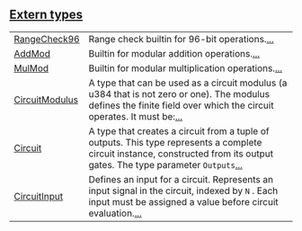 
[Extern types](./core-circuit-extern_types.md)
 ---
| | |
|:---|:---|
| [RangeCheck96](./core-circuit-RangeCheck96.md) | Range check builtin for 96-bit operations.[...](./core-circuit-RangeCheck96.md) |
| [AddMod](./core-circuit-AddMod.md) | Builtin for modular addition operations.[...](./core-circuit-AddMod.md) |
| [MulMod](./core-circuit-MulMod.md) | Builtin for modular multiplication operations.[...](./core-circuit-MulMod.md) |
| [CircuitModulus](./core-circuit-CircuitModulus.md) | A type that can be used as a circuit modulus (a u384 that is not zero or one). The modulus defines the finite field over which the circuit operates. It must be:[...](./core-circuit-CircuitModulus.md) |
| [Circuit](./core-circuit-Circuit.md) | A type that creates a circuit from a tuple of outputs. This type represents a complete circuit instance, constructed from its output gates. The type parameter `Outputs`[...](./core-circuit-Circuit.md) |
| [CircuitInput](./core-circuit-CircuitInput.md) | Defines an input for a circuit. Represents an input signal in the circuit, indexed by `N` . Each input must be assigned a value before circuit evaluation.[...](./core-circuit-CircuitInput.md) |
